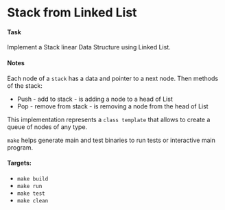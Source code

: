 # Stack from Linked List

#### Task
Implement a Stack linear Data Structure using Linked List.

#### Notes

Each node of a ```stack``` has a data and pointer to a next node. Then methods of the stack:

  * Push - add to stack - is adding a node to a head of List
  * Pop - remove from stack - is removing a node from the head of List

This implementation represents a ```class template``` that allows to create a queue of nodes of any type.

```make``` helps generate main and test binaries to run tests or interactive main program.

#### Targets:
  * ```make build```
  * ```make run```
  * ```make test```
  * ```make clean```
